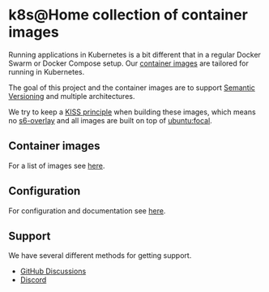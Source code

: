 # k8s@Home collection of container images

Running applications in Kubernetes is a bit different that in a regular Docker Swarm or Docker Compose setup. Our [container images](https://github.com/k8s-at-home/container-images) are tailored for running in Kubernetes.

The goal of this project and the container images are to support [Semantic Versioning](https://semver.org/) and multiple architectures. 

We try to keep a [KISS principle](https://en.wikipedia.org/wiki/KISS_principle) when building these images, which means no [s6-overlay](https://github.com/just-containers/s6-overlay) and all images are built on top of [ubuntu:focal](https://hub.docker.com/_/ubuntu).

## Container images

For a list of images see [here](https://github.com/orgs/k8s-at-home/packages?ecosystem=container&visibility=public).

## Configuration

For configuration and documentation see [here](https://docs.k8s-at-home.com/our-container-images/getting-started/).

## Support

We have several different methods for getting support.

- [GitHub Discussions](https://github.com/k8s-at-home/organization/discussions)
- [Discord](https://discord.gg/sTMX7Vh)

